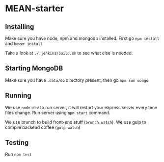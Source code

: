 MEAN-starter
============

## Installing
Make sure you have node, npm and mongodb installed.
First go `npm install` and `bower install`

Take a look at `./.jenkins/build.sh` to see what else is needed. 

## Starting MongoDB
Make sure you have `.data/db` directory present, then go `npm run mongo`.

## Running
We use `node-dev` to run server, it will restart your express server every time files change. Run server using `npm start` command. 

We use brunch to build front-end stuff (`brunch watch`).
We use gulp to compile backend coffee (`gulp watch`)

## Testing
Run `npm test`